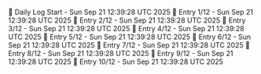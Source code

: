 📅 Daily Log Start - Sun Sep 21 12:39:28 UTC 2025
📌 Entry 1/12 - Sun Sep 21 12:39:28 UTC 2025
📌 Entry 2/12 - Sun Sep 21 12:39:28 UTC 2025
📌 Entry 3/12 - Sun Sep 21 12:39:28 UTC 2025
📌 Entry 4/12 - Sun Sep 21 12:39:28 UTC 2025
📌 Entry 5/12 - Sun Sep 21 12:39:28 UTC 2025
📌 Entry 6/12 - Sun Sep 21 12:39:28 UTC 2025
📌 Entry 7/12 - Sun Sep 21 12:39:28 UTC 2025
📌 Entry 8/12 - Sun Sep 21 12:39:28 UTC 2025
📌 Entry 9/12 - Sun Sep 21 12:39:28 UTC 2025
📌 Entry 10/12 - Sun Sep 21 12:39:28 UTC 2025
